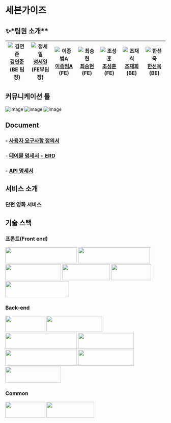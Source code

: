 # 세븐가이즈

## ✨\*팀원 소개\*\*

| ![김연준](https://avatars.githubusercontent.com/u/126746443?v=4) [김연준](https://github.com/AlexinDPK) (BE 팀장) | ![정세일](https://avatars.githubusercontent.com/u/129934405?v=4) [정세일](https://github.com/Explorers12) (FE부팀장) | ![이종범A](https://avatars.githubusercontent.com/u/130136995?v=4) [이종범A](https://github.com/friscii) (FE) | ![최승현](https://avatars.githubusercontent.com/u/129886762?v=4) [최승현](https://github.com/Seunghacker) (FE) | ![조성훈](https://avatars.githubusercontent.com/u/113899010?v=4) [조성훈](https://github.com/nooh3) (FE) | ![조재희](https://avatars.githubusercontent.com/u/130113243?v=4) [조재희](https://github.com/newbee9507) (BE) | ![한선욱](https://avatars.githubusercontent.com/u/130102665?v=4) [한선욱](https://github.com/moon710274) (BE) |
| :---------------------------------------------------------------------------------------------------------------: | :------------------------------------------------------------------------------------------------------------------: | :----------------------------------------------------------------------------------------------------------: | :------------------------------------------------------------------------------------------------------------: | :------------------------------------------------------------------------------------------------------: | :-----------------------------------------------------------------------------------------------------------: | :-----------------------------------------------------------------------------------------------------------: |

## **커뮤니케이션 툴**

![image](https://github.com/codestates-seb/seb45_pre_015/assets/121180954/6462c3a7-e3b7-4fc7-bdd2-9c358e338aa4)
![image](https://github.com/codestates-seb/seb45_pre_015/assets/121180954/be353920-503c-4e99-9e42-bc9d01d7238e)
![image](https://github.com/codestates-seb/seb45_pre_015/assets/121180954/9cf6104b-27d2-4bd6-b306-00e4c23ec1eb)

## **Document**

### - [사용자 요구사항 정의서](https://www.notion.so/codestates/322a0817c02e4a7685a7859cd70bad0c)

### - [테이블 명세서 + ERD](https://www.notion.so/codestates/ERD-e0308b316dca476e95126a645387b353)

### - [API 명세서](https://www.notion.so/API-8b2305c17bb04ad8a463b265720a699b)

## **서비스 소개**

### 단편 영화 서비스

## **기술 스택**

### **프론트(Front end)**

<img src="https://raw.githubusercontent.com/microsoft/TypeScript-Website/f407e1ae19e5e990d9901ac8064a32a8cc60edf0/packages/typescriptlang-org/static/branding/ts-lettermark-blue.png" width="225" height="50">
<img  src="https://img.shields.io/badge/javascript-F7DF1E?style=for-the-badge&logo=javascript&logoColor=black" width="225" height="50"> <img src="https://img.shields.io/badge/react-61DAFB?style=for-the-badge&logo=react&logoColor=black" width="175" height="50"> <img src="https://img.shields.io/badge/html5-E34F26?style=for-the-badge&logo=html5&logoColor=white" width="150" height="50"> <img src="https://img.shields.io/badge/css-1572B6?style=for-the-badge&logo=css3&logoColor=white" width="125" height="50"> <img src="https://img.shields.io/badge/Amazon S3-569A31?style=for-the-badge&logo=css3&logoColor=white" width="200" height="50">

### **Back-end**

<img src="https://img.shields.io/badge/Java-007396?style=for-the-badge&logo=Java&logoColor=white" width="125" height="50"> <img src="https://img.shields.io/badge/Spring-6DB33F?style=for-the-badge&logo=Spring&logoColor=white" width="175" height="50"> <img src="https://img.shields.io/badge/Spring Security-6DB33F?style=for-the-badge&logo=Spring Security&logoColor=white" width="225" height="50"> <img src="https://img.shields.io/badge/gradle-02303A?style=for-the-badge&logo=gradle&logoColor=white" width="175" height="50"> <img src="https://img.shields.io/badge/Amazon EC2-FF9900?style=for-the-badge&logo=Amazon EC2&logoColor=white" width="225" height="50"> <img src="https://img.shields.io/badge/Mysql-4479A1?style=for-the-badge&logo=Mysql&logoColor=white" width="175" height="50"> <img src="https://img.shields.io/badge/JWT-000000?style=for-the-badge&logo=json web tokens&logoColor=white" width="175" height="50">

### **Common**

<img src="https://img.shields.io/badge/git-F05032?style=for-the-badge&logo=git&logoColor=white" width="125" height="50"> <img src="https://img.shields.io/badge/github-181717?style=for-the-badge&logo=github&logoColor=white" width="150" height="50">
